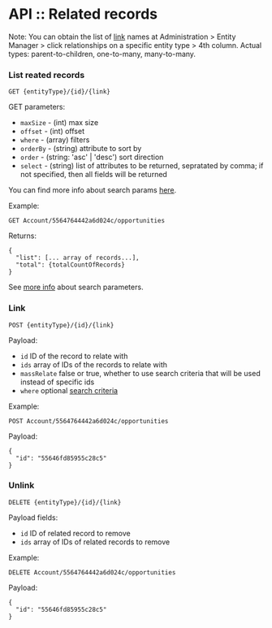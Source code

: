 # API :: Related records

Note: You can obtain the list of [link](../administration/terms-and-naming.md#link) names at Administration > Entity Manager > click relationships on a specific entity type > 4th column. Actual types: parent-to-children, one-to-many, many-to-many.

### List reated records

`GET {entityType}/{id}/{link}`

GET parameters:

* `maxSize` - (int) max size
* `offset` - (int) offset
* `where` - (array) filters
* `orderBy` - (string) attribute to sort by
* `order` - (string: 'asc' | 'desc') sort direction
* `select` - (string) list of attributes to be returned, sepratated by comma; if not specified, then all fields will be returned

You can find more info about search params [here](api-search-params.md).

Example:

`GET Account/5564764442a6d024c/opportunities`

Returns:

```
{
  "list": [... array of records...],
  "total": {totalCountOfRecords}
}
```

See [more info](api-search-params.md) about search parameters.

### Link

`POST {entityType}/{id}/{link}`

Payload:

* `id` ID of the record to relate with
* `ids` array of IDs of the records to relate with
* `massRelate` false or true, whether to use search criteria that will be used instead of specific ids
* `where` optional [search criteria](api-search-params.md#where)

Example:

`POST Account/5564764442a6d024c/opportunities`

Payload:
```
{
  "id": "55646fd85955c28c5"
}
```

### Unlink

`DELETE {entityType}/{id}/{link}`

Payload fields:

* `id` ID of related record to remove
* `ids` array of IDs of related records to remove

Example:

`DELETE Account/5564764442a6d024c/opportunities`

Payload:
```
{
  "id": "55646fd85955c28c5"
}
```
